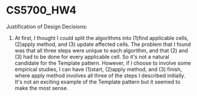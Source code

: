 # CS5700_HW4



Justification of Design Decisions:
1.  At first, I thought I could split the algorithms into (1)find applicable cells, (2)apply method, and (3) update affected cells.
The problem that I found was that all three steps were unique to each algorithm, and that (2) and (3) had to be done for every
applicable cell.  So it's not a natural candidate for the Template pattern.  However, if I choose to involve some empirical studies,
I can have (1)start, (2)apply method, and (3) finish, where apply method involves all three of the steps I described initially.
It's not an exciting example of the Template pattern but it seemed to make the most sense.

